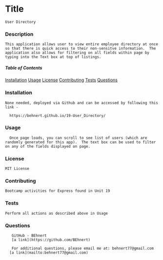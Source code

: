 
  # Title
    User Directory
  ### Description
    This application allows user to view entire employee directory at once so that there is quick access to their non-sensitve information.  The application also allows for filtering on all fields within page by typing into the Text box at top of listings.

  ##### Table of Contents
   [Installation](#installation)
   [Usage](#usage)
   [License](#license)
   [Contributing](#contributing)
   [Tests](#tests)
   [Questions](#questions)
  
  ### Installation
    None needed, deployed via Github and can be accessed by following this link - 

      https://behnert.github.io/19-User_Directory/
            
  ### Usage
      Once page loads, you can scroll to see list of users (which are randomly generated for this app).  The text box can be used to filter on any of the fields displayed on page.

  ### License
    MIT License
 
  ### Contributing
    Bootcamp activities for Express found in Unit 19

  ### Tests
    Perform all actions as described above in Usage

  ### Questions
       GitHub - BEhnert
       [a link](https://github.com/BEhnert)
      
       For additional questions, please email me at: behnert77@gmail.com
      [a link](mailto:behnert77@gmail.com)